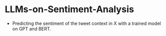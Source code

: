 # LLMs-on-Sentiment-Analysis
- Predicting the sentiment of the tweet context in X with a trained model on GPT and BERT.
